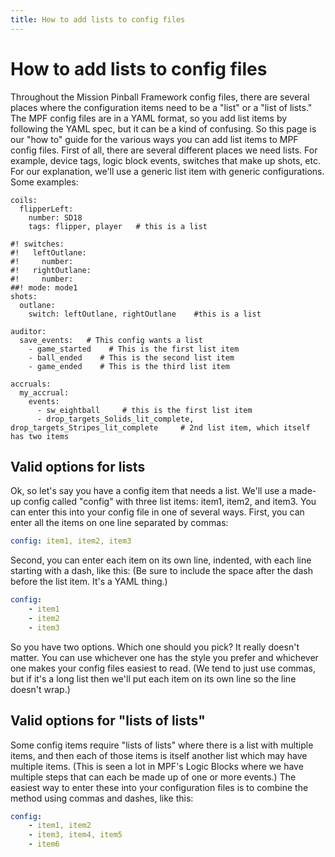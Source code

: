 ```yaml
---
title: How to add lists to config files
---
```


# How to add lists to config files


Throughout the Mission Pinball Framework config files, there are several
places where the configuration items need to be a "list" or a "list
of lists." The MPF config files are in a YAML format, so you add list
items by following the YAML spec, but it can be a kind of confusing. So
this page is our "how to" guide for the various ways you can add list
items to MPF config files. First of all, there are several different
places we need lists. For example, device tags, logic block events,
switches that make up shots, etc. For our explanation, we'll use a
generic list item with generic configurations. Some examples:

``` mpf-config
coils:
  flipperLeft:
    number: SD18
    tags: flipper, player   # this is a list
```

``` mpf-config
#! switches:
#!   leftOutlane:
#!     number:
#!   rightOutlane:
#!     number:
##! mode: mode1
shots:
  outlane:
    switch: leftOutlane, rightOutlane    #this is a list
```

``` mpf-config
auditor:
  save_events:   # This config wants a list
    - game_started    # This is the first list item
    - ball_ended    # This is the second list item
    - game_ended    # This is the third list item
```

``` mpf-config
accruals:
  my_accrual:
    events:
      - sw_eightball     # this is the first list item
      - drop_targets_Solids_lit_complete, drop_targets_Stripes_lit_complete     # 2nd list item, which itself has two items
```

## Valid options for lists

Ok, so let's say you have a config item that needs a list. We'll use a
made-up config called "config" with three list items: item1, item2,
and item3. You can enter this into your config file in one of several
ways. First, you can enter all the items on one line separated by
commas:

``` yaml
config: item1, item2, item3
```

Second, you can enter each item on its own line, indented, with each
line starting with a dash, like this: (Be sure to include the space
after the dash before the list item. It's a YAML thing.)

``` yaml
config:
    - item1
    - item2
    - item3
```

So you have two options. Which one should you pick? It really doesn't
matter. You can use whichever one has the style you prefer and whichever
one makes your config files easiest to read. (We tend to just use
commas, but if it's a long list then we'll put each item on its own
line so the line doesn't wrap.)

## Valid options for "lists of lists"

Some config items require "lists of lists" where there is a list with
multiple items, and then each of those items is itself another list
which may have multiple items. (This is seen a lot in MPF's Logic
Blocks where we have multiple steps that can each be made up of one or
more events.) The easiest way to enter these into your configuration
files is to combine the method using commas and dashes, like this:

``` yaml
config:
    - item1, item2
    - item3, item4, item5
    - item6
```
